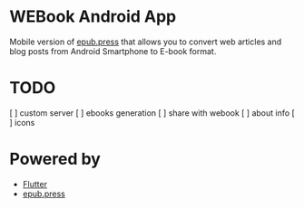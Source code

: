 # WEBook Android App

Mobile version of [epub.press](https://epub.press/) that allows you to convert web articles and blog posts from Android Smartphone to E-book format.

# TODO

[ ] custom server
[ ] ebooks generation
[ ] share with webook
[ ] about info
[ ] icons


# Powered by

* [Flutter](https://flutter.dev/)
* [epub.press](https://epub.press/)